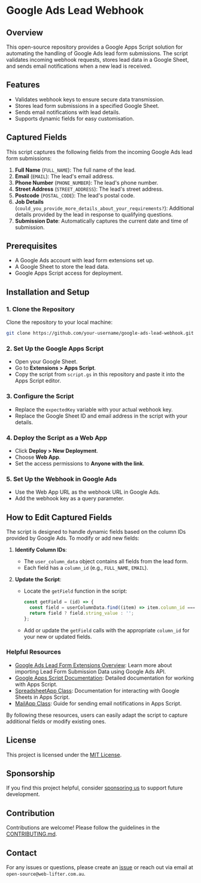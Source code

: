 # Google Ads Lead Webhook

## Overview
This open-source repository provides a Google Apps Script solution for automating the handling of Google Ads lead form submissions. The script validates incoming webhook requests, stores lead data in a Google Sheet, and sends email notifications when a new lead is received.

## Features
- Validates webhook keys to ensure secure data transmission.
- Stores lead form submissions in a specified Google Sheet.
- Sends email notifications with lead details.
- Supports dynamic fields for easy customisation.

## Captured Fields

This script captures the following fields from the incoming Google Ads lead form submissions:

1. **Full Name** (`FULL_NAME`): The full name of the lead.
2. **Email** (`EMAIL`): The lead's email address.
3. **Phone Number** (`PHONE_NUMBER`): The lead's phone number.
4. **Street Address** (`STREET_ADDRESS`): The lead's street address.
5. **Postcode** (`POSTAL_CODE`): The lead's postal code.
6. **Job Details** (`could_you_provide_more_details_about_your_requirements?`): Additional details provided by the lead in response to qualifying questions.
7. **Submission Date**: Automatically captures the current date and time of submission.

## Prerequisites
- A Google Ads account with lead form extensions set up.
- A Google Sheet to store the lead data.
- Google Apps Script access for deployment.

## Installation and Setup

### 1. Clone the Repository
Clone the repository to your local machine:
```bash
git clone https://github.com/your-username/google-ads-lead-webhook.git
```

### 2. Set Up the Google Apps Script
- Open your Google Sheet.
- Go to **Extensions > Apps Script**.
- Copy the script from `script.gs` in this repository and paste it into the Apps Script editor.

### 3. Configure the Script
- Replace the `expectedKey` variable with your actual webhook key.
- Replace the Google Sheet ID and email address in the script with your details.

### 4. Deploy the Script as a Web App
- Click **Deploy > New Deployment**.
- Choose **Web App**.
- Set the access permissions to **Anyone with the link**.

### 5. Set Up the Webhook in Google Ads
- Use the Web App URL as the webhook URL in Google Ads.
- Add the webhook key as a query parameter.

## How to Edit Captured Fields

The script is designed to handle dynamic fields based on the column IDs provided by Google Ads. To modify or add new fields:

1. **Identify Column IDs**:
   - The `user_column_data` object contains all fields from the lead form.
   - Each field has a `column_id` (e.g., `FULL_NAME`, `EMAIL`).

2. **Update the Script**:
   - Locate the `getField` function in the script:
     ```javascript
     const getField = (id) => {
       const field = userColumnData.find((item) => item.column_id === id);
       return field ? field.string_value : '';
     };
     ```
   - Add or update the `getField` calls with the appropriate `column_id` for your new or updated fields.

### Helpful Resources

- [Google Ads Lead Form Extensions Overview](https://developers.google.com/google-ads/api/reference/rpc/v18/LeadFormSubmissionData): Learn more about importing Lead Form Submission Data using Google Ads API.
- [Google Apps Script Documentation](https://developers.google.com/apps-script/): Detailed documentation for working with Apps Script.
- [SpreadsheetApp Class](https://developers.google.com/apps-script/reference/spreadsheet/spreadsheet-app): Documentation for interacting with Google Sheets in Apps Script.
- [MailApp Class](https://developers.google.com/apps-script/reference/mail/mail-app): Guide for sending email notifications in Apps Script.

By following these resources, users can easily adapt the script to capture additional fields or modify existing ones.

## License
This project is licensed under the [MIT License](LICENSE).

## Sponsorship
If you find this project helpful, consider [sponsoring us](https://github.com/sponsors/web-lifter) to support future development.

## Contribution
Contributions are welcome! Please follow the guidelines in the [CONTRIBUTING.md](CONTRIBUTING.md).

## Contact
For any issues or questions, please create an [issue](https://github.com/web-lifter/google-ads-lead-webhook/issues) or reach out via email at `open-source@web-lifter.com.au`.

